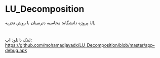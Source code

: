 # LU_Decomposition
پروژه دانشگاه: محاسبه دترمینان با روش تجزیه UL
#

لینک دانلود اپ: https://github.com/mohamadjavadx/LU_Decomposition/blob/master/app-debug.apk
